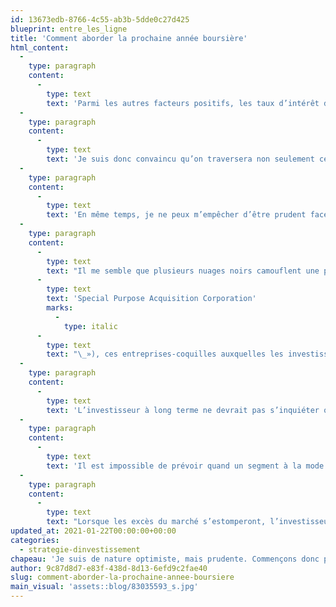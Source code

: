 ```yaml
---
id: 13673edb-8766-4c55-ab3b-5dde0c27d425
blueprint: entre_les_ligne
title: 'Comment aborder la prochaine année boursière'
html_content:
  -
    type: paragraph
    content:
      -
        type: text
        text: 'Parmi les autres facteurs positifs, les taux d’intérêt demeurent historiquement très bas, ce qui a non seulement contribué à un ralentissement économique moins profond que ce qu’on aurait pu prévoir en début de pandémie, mais devrait également contribuer à une forte reprise. Aussi, les gouvernements occidentaux ont clairement démontré qu’ils étaient prêts à tout faire pour relancer l’économie en injectant des sommes gigantesques d’argent dans leur économie pour aider les plus petites entreprises et les plus démunis de leur population à mieux traverser la crise. De plus, la Réserve fédérale a clairement indiqué qu’elle ne hausserait pas les taux avant que le marché de l’emploi n’ait pleinement récupéré de la pandémie, ce qui pourrait prendre plusieurs trimestres. De tels taux sont particulièrement favorables pour l’évaluation de tout actif financier, à commencer par le marché boursier.'
  -
    type: paragraph
    content:
      -
        type: text
        text: 'Je suis donc convaincu qu’on traversera non seulement cette crise sanitaire, mais que notre économie saura rebondir rapidement au cours des mois à venir.'
  -
    type: paragraph
    content:
      -
        type: text
        text: 'En même temps, je ne peux m’empêcher d’être prudent face aux marchés boursiers.'
  -
    type: paragraph
    content:
      -
        type: text
        text: "Il me semble que plusieurs nuages noirs camouflent une partie grandissante de notre bleu ciel boursier. Parmi ceux-ci, je noterais en premier lieu la montée fulgurante de l’activité spéculative de la part des investisseurs. On le voit dans le nombre record de comptes de courtage qui ont été ouverts depuis mars 2020 par les particuliers. On le voit dans le nombre record de premiers appels publics à l’épargne en Amérique du Nord et en particulier dans l’attrait déconcertant des «\_SPAC\_» («\_"
      -
        type: text
        text: 'Special Purpose Acquisition Corporation'
        marks:
          -
            type: italic
      -
        type: text
        text: "\_»), ces entreprises-coquilles auxquelles les investisseurs font des chèques en blanc pour réaliser une acquisition. On le voit aussi dans l’engouement pour les entreprises technologiques qui ont connu une autre année exceptionnelle en Bourse, après plusieurs années de rendements supérieurs."
  -
    type: paragraph
    content:
      -
        type: text
        text: 'L’investisseur à long terme ne devrait pas s’inquiéter outre mesure de la situation actuelle. En revanche, il devrait selon moi s’assurer d’éviter les titres qui sont très populaires et dont les évaluations défient la raison. Au contraire, il devrait s’assurer que ses entreprises demeurent raisonnablement évaluées, en bonne santé financière et que son portefeuille est toujours bien diversifié.'
  -
    type: paragraph
    content:
      -
        type: text
        text: 'Il est impossible de prévoir quand un segment à la mode du marché perdra de son attrait pour les autres investisseurs. Il est fort possible que l’engouement pour les titres technologiques se poursuive en 2021 et qu’ils continuent de propulser les indices boursiers plus haut. Je crois néanmoins que ce n’est qu’une question de temps avant que ces titres, dont les évaluations me paraissent excessives, se dégonflent. Pendant ce temps, un peu d’encaisse sur les lignes de côté me semble aussi une bonne idée afin d’être en mesure de profiter de toute occasion susceptible de se présenter.'
  -
    type: paragraph
    content:
      -
        type: text
        text: "Lorsque les excès du marché s’estomperont, l’investisseur prudent ne devrait pas être trop affecté; il\_ devrait même être en mesure de profiter du retour du pendule vers les titres « valeur ». Entre-temps, patience et prudence devraient être les mots d’ordre."
updated_at: 2021-01-22T00:00:00+00:00
categories:
  - strategie-dinvestissement
chapeau: 'Je suis de nature optimiste, mais prudente. Commençons donc par les nombreuses raisons qui permettent d’être optimiste en ce début d’année 2021. En premier lieu, après une année 2020 qui pourrait difficilement avoir été plus pénible pour la population mondiale, il y a fort à parier que les conditions de la pandémie mondiale se résorberont en cours d’année. Avec la résolution de la COVID-19, il faut s’attendre à ce que l’économie rebondisse fortement et que le marché de l’emploi se replace graduellement. La pandémie a certainement refoulé une forte demande qui pourrait exploser dès que les conditions sanitaires deviendront sécuritaires. Les restaurants, les sociétés de transport aérien, les hôtels, les musées feront sans doute des affaires d’or.'
author: 9c87d8d7-e83f-438d-8d13-6efd9c2fae40
slug: comment-aborder-la-prochaine-annee-boursiere
main_visual: 'assets::blog/83035593_s.jpg'
---
```

